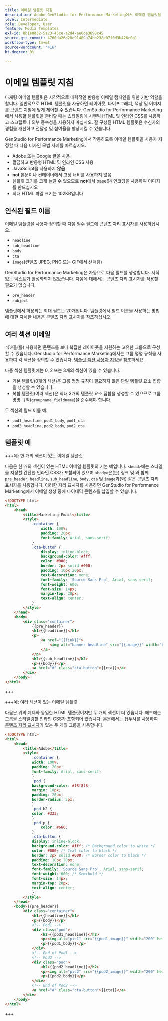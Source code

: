 ```yaml
---
title: 이메일 템플릿 지침
description: Adobe GenStudio for Performance Marketing에서 이메일 템플릿을 사용할 때 모범 사례를 따르십시오.
level: Intermediate
role: Developer, User
feature: Media Templates
exl-id: 8b1e8d32-5a23-45ce-a2d4-ae6de3698c45
source-git-commit: 4760da26d20e91489a74bb238e07f0d3b426c0a1
workflow-type: tm+mt
source-wordcount: '416'
ht-degree: 0%

---
```


# 이메일 템플릿 지침

마케팅 이메일 템플릿은 시각적으로 매력적인 반응형 이메일 캠페인을 위한 기반 역할을 합니다. 일반적으로 HTML 템플릿을 사용하면 레이아웃, 타이포그래피, 색상 및 이미지를 브랜드 지침에 맞게 제어할 수 있습니다. GenStudio for Performance Marketing에서 사용할 템플릿을 준비할 때는 스타일링에 시맨틱 HTML 및 인라인 CSS를 사용하고 스크립트나 외부 종속성을 사용하지 마십시오. 잘 구성된 HTML 템플릿은 수신자의 경험을 개선하고 전달성 및 참여율을 향상시킬 수 있습니다.

GenStudio for Performance Marketing에서 작동하도록 이메일 템플릿을 사용자 지정할 때 다음 디자인 모범 사례를 따르십시오.

- Adobe 또는 Google 글꼴 사용
- 깔끔하고 반응형 HTML 및 인라인 CSS 사용
- JavaScript을 사용하지 **않음**
- **not** 본문이나 컨테이너에서 고정 너비를 사용하지 않음
- 템플릿 크기를 크게 늘릴 수 있으므로 **not**&#x200B;에서 base64 인코딩을 사용하여 이미지를 만드십시오
- 최대 HTML 파일 크기는 102KB입니다

## 인식된 필드 이름

이메일 템플릿을 사용자 정의할 때 다음 필수 필드에 콘텐츠 자리 표시자를 사용하십시오.

- `headline`
- `sub_headline`
- `body`
- `cta`
- `image`(컨텐츠 JPEG, PNG 또는 GIF에서 선택됨)

GenStudio for Performance Marketing은 자동으로 다음 필드를 생성합니다. 서식 있는 텍스트가 활성화되지 않았습니다. 다음에 대해서는 콘텐츠 자리 표시자를 적용할 필요가 없습니다.

- `pre_header`
- `subject`

템플릿에서 허용되는 최대 필드는 20개입니다. 템플릿에서 필드 이름을 사용하는 방법에 대한 자세한 내용은 [콘텐츠 자리 표시자](/help/user-guide/content/customize-template.md#content-placeholders)를 참조하십시오.

## 여러 섹션 이메일

_섹션_&#x200B;을(를) 사용하면 콘텐츠를 보다 복잡한 레이아웃을 지원하는 고유한 그룹으로 구성할 수 있습니다. Genstudio for Performance Marketing에서는 그룹 명명 규칙을 사용하여 각 섹션을 정의할 수 있습니다. [템플릿 섹션 사용자 지정](/help/user-guide/content/customize-template.md#sections-or-groups)을 참조하세요.

다중 섹션 템플릿에는 0, 2 또는 3개의 섹션이 있을 수 있습니다.

- 기본 템플릿(0개의 섹션)은 그룹 명명 규칙이 필요하지 않은 단일 템플릿 요소 집합을 생성할 수 있습니다.
- 복합 템플릿(여러 섹션)은 최대 3개의 템플릿 요소 집합을 생성할 수 있으므로 그룹 명명 규칙(`groupname_fieldname`)을 준수해야 합니다.

두 섹션의 필드 이름 예:

- `pod1_headline`, `pod1_body`, `pod1_cta`
- `pod2_headline`, `pod2_body`, `pod2_cta`

## 템플릿 예

+++예: 한 개의 섹션이 있는 이메일 템플릿

다음은 한 개의 섹션이 있는 HTML 이메일 템플릿의 기본 예입니다. `<head>`에는 스타일을 지정할 간단한 인라인 CSS가 포함되어 있으며 `<body>`은(는) 링크 및 와 함께 `pre_header`, `headline`, `sub_headline`, `body`, `cta` 및 `image`과(와) 같은 콘텐츠 자리 표시자를 사용합니다. 이러한 자리 표시자를 사용하면 GenStudio for Performance Marketing에서 이메일 생성 중에 다이내믹 콘텐츠를 삽입할 수 있습니다.

```html
<!DOCTYPE html>
<html>
    <head>
        <title>Marketing Email</title>
        <style>
            .container {
                width: 100%;
                padding: 20px;
                font-family: Arial, sans-serif;
            }
            .cta-button {
                display: inline-block;
                background-color: #fff;
                color: #000;
                border: 2px solid #000;
                padding: 10px 20px;
                text-decoration: none;
                font-family: 'Source Sans Pro', Arial, sans-serif;
                font-weight: 600;
                font-size: 14px;
                margin-top: 20px;
                text-align: center;
            }
        </style>
    </head>
    <body>
        <div class="container">
            {{pre_header}}
            <h1>{{headline}}</h1>
            <p>
                <a href="{{link}}">
                    <img alt="banner headline" src="{{image}}" width="600" height="600">
                </a>
            </p>
            <h2>{{sub_headline}}</h2>
            <p>{{body}}</p>
            <a href="#" class="cta-button">{{cta}}</a>
        </div>
    </body>
</html>
```

+++

+++예: 여러 섹션이 있는 이메일 템플릿

다음은 위의 예제와 동일한 HTML 템플릿이지만 두 개의 섹션이 더 있습니다. 헤드에는 그룹을 스타일링할 인라인 CSS가 포함되어 있습니다. 본문에서는 접두사를 사용하여 [콘텐츠 자리 표시자](#content-placeholders)가 있는 두 개의 그룹을 사용합니다.

```html
<!DOCTYPE html>
<html>
    <head>
        <title>Adobe</title>
        <style>
            .container {
            width: 100%;
            padding: 20px;
            font-family: Arial, sans-serif;
            }
            .pod {
            background-color: #f8f8f8;
            margin: 10px;
            padding: 20px;
            border-radius: 5px;
            }
            .pod h2 {
            color: #333;
            }
            .pod p {
                color: #666;
            }
            .cta-button {
            display: inline-block;
            background-color: #fff; /* Background color to white */
            color: #000; /* Text color to black */
            border: 2px solid #000; /* Border color to black */
            padding: 10px 20px;
            text-decoration: none;            
            font-family: 'Source Sans Pro', Arial, sans-serif;
            font-weight: 600; /* Semibold */
            font-size: 14px;
            margin-top: 20px;
            text-align: center;
            }
        </style>
    </head>
    <body>{{pre_header}}
        <div class="container">
            <h1>{{headline}}</h1>
            <p>{{body}}</p>
            <!-- Pod1 -->
            <div class="pod">
                <h2>{{pod1_headline}}</h2>
                <p><img alt="pic1" src="{{pod1_image}}" width="200" height="200" border="0"></p>
                <p>{{pod1_body}}</p>
            </div>
            <!-- End of Pod1 -->
            <!-- Pod2 -->
            <div class="pod">
                <h2>{{pod2_headline}}</h2>
                <p><img alt="pic2" src="{{pod2_image}}" width="200" height="200" border="0"></p>
                <p>{{pod2_body}}</p>
            </div>
            <!-- End of Pod2 -->
            <a href="#" class="cta-button">{{cta}}</a>
        </div>
    </body>
</html>
```

+++
